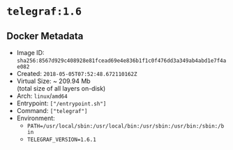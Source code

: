 # `telegraf:1.6`

## Docker Metadata

- Image ID: `sha256:8567d929c408928e81fcead69e4e836b1f1c0f476dd3a349ab4abd1e7f4ae082`
- Created: `2018-05-05T07:52:48.672110162Z`
- Virtual Size: ~ 209.94 Mb  
  (total size of all layers on-disk)
- Arch: `linux`/`amd64`
- Entrypoint: `["/entrypoint.sh"]`
- Command: `["telegraf"]`
- Environment:
  - `PATH=/usr/local/sbin:/usr/local/bin:/usr/sbin:/usr/bin:/sbin:/bin`
  - `TELEGRAF_VERSION=1.6.1`
